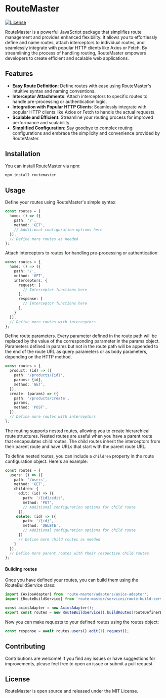 # RouteMaster

[![License](https://img.shields.io/badge/license-MIT-blue.svg)](https://opensource.org/licenses/MIT)

RouteMaster is a powerful JavaScript package that simplifies route management and provides enhanced flexibility. It allows you to effortlessly define and name routes, attach interceptors to individual routes, and seamlessly integrate with popular HTTP clients like Axios or Fetch. By streamlining the process of handling routing, RouteMaster empowers developers to create efficient and scalable web applications.

## Features

- **Easy Route Definition**: Define routes with ease using RouteMaster's intuitive syntax and naming conventions.
- **Interceptor Attachments**: Attach interceptors to specific routes to handle pre-processing or authentication logic.
- **Integration with Popular HTTP Clients**: Seamlessly integrate with popular HTTP clients like Axios or Fetch to handle the actual requests.
- **Scalable and Efficient**: Streamline your routing process for improved performance and scalability.
- **Simplified Configuration**: Say goodbye to complex routing configurations and embrace the simplicity and convenience provided by RouteMaster.

## Installation

You can install RouteMaster via npm:

```bash
npm install routemaster
```

## Usage
Define your routes using RouteMaster's simple syntax:
```ts
const routes = {
  home: () => ({
    path: '/',
    method: 'GET',
    // Additional configuration options here
  }),
  // Define more routes as needed
};
```

Attach interceptors to routes for handling pre-processing or authentication:
```ts
const routes = {
  home: () => ({
    path: '/',
    method: 'GET',
    interceptors: {
      request: [
        // Interceptor functions here
      ],
      response: [
        // Interceptor functions here
      ],
    }
  }),
  // Define more routes with interceptors
};
```

Define route parameters. Every parameter defined in the route path will be replaced by the value of the corresponding parameter in the params object.
Parameters defined in params but not in the route path will be appended to the end of the route URL as query parameters or as body parameters, depending on the HTTP method.
```ts
const routes = {
  product: (id) => ({
    path: '/products/{id}',
    params: {id},
    method: 'GET',
  }),
  create: (params) => ({
    path: '/products/create',
    params,
    method: 'POST',
  }),
  // Define more routes with interceptors
};
```

The routing supports nested routes, allowing you to create hierarchical route structures. Nested routes are useful when you have a parent route that encapsulates child routes. The child routes inherit the interceptors from their parent route and have URLs that start with the parent route URL.

To define nested routes, you can include a `children` property in the route configuration object. Here's an example:

```ts
const routes = {
  users: () => ({
    path: '/users',
    method: 'GET',
    children: {
      edit: (id) => ({
        path: '/{id}/edit',
        method: 'PUT',
        // Additional configuration options for child route
      }),
     delete: (id) => ({
        path: '/{id}',
        method: 'DELETE',
        // Additional configuration options for child route
      })       
      // Define more child routes as needed
    }
  }),
  // Define more parent routes with their respective child routes
};
```

#### Building routes
Once you have defined your routes, you can build them using the RouteBuildService class:
```ts
import {AxiosAdapter} from 'route-master/adapters/axios-adapter';
import {RouteBuildService} from 'route-master/services/route-build-service';

const axiosAdapter = new AxiosAdapter();
export const routes = new RouteBuildService().buildRoutes(routeDefinerBag, axiosAdapter);
```

Now you can make requests to your defined routes using the routes object:
```ts
const response = await routes.users().edit(1).request();
```

## Contributing
Contributions are welcome! If you find any issues or have suggestions for improvements, please feel free to open an issue or submit a pull request.

## License
RouteMaster is open source and released under the MIT License.
